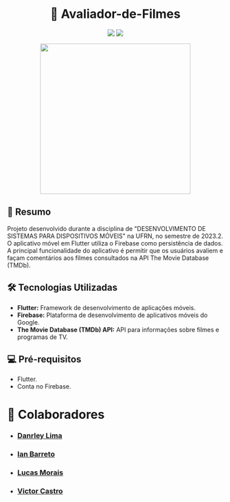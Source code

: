 <h1 align="center">📱 Avaliador-de-Filmes</h1>

<p align="center">
    <img src="https://img.shields.io/badge/Flutter-v3.16.5-blue">
    <img src="https://img.shields.io/badge/Firebase-2.20.0-orange">
</p>

<p align="center">
    <img src="https://github.com/Danrley-Lima/Arvore-Binaria-de-Busca-EDB2/assets/71523376/b4a2a302-45c1-43d7-94b0-9b75a4389fd8" width="350">
</p>


## 📝 Resumo

Projeto desenvolvido durante a disciplina de "DESENVOLVIMENTO DE SISTEMAS PARA DISPOSITIVOS MÓVEIS" na UFRN, no semestre de 2023.2. O aplicativo móvel em Flutter utiliza o Firebase como persistência de dados. A principal funcionalidade do aplicativo é permitir que os usuários avaliem e façam comentários aos filmes consultados na API The Movie Database (TMDb).

##  🛠️  Tecnologias Utilizadas

- **Flutter:** Framework de desenvolvimento de aplicações móveis.
- **Firebase:** Plataforma de desenvolvimento de aplicativos móveis do Google.
- **The Movie Database (TMDb) API:** API para informações sobre filmes e programas de TV.

## 💻 Pré-requisitos

- Flutter.
- Conta no Firebase.


# 🤝 Colaboradores
  * ### [Danrley Lima](https://github.com/Danrley-Lima)
  * ### [Ian Barreto](https://github.com/ianbarreto22)
  * ### [Lucas Morais](https://github.com/lucas-morais27)
  * ### [Victor Castro](https://github.com/gabodin)
